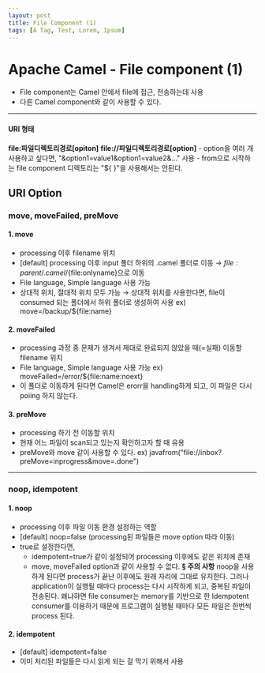 ```yaml
---
layout: post
title: File Component (1)
tags: [A Tag, Test, Lorem, Ipsum]
---
```

 Apache Camel - File component (1)
=============================
 * File component는 Camel 안에서 file에 접근, 전송하는데 사용
* 다른 Camel component와 같이 사용할 수 있다.
 ----------------------------------------------------------------
#### URI 형태
**file:파일디렉토리경로[opiton]**
**file://파일디렉토리경로[option]**
 \- option을 여러 개 사용하고 싶다면, "&option1=value1&option1=value2&..." 사용
 \- from으로 시작하는 file component 디렉토리는 "${ }"을 사용해서는 안된다.
 ## URI Option
### move, moveFailed, preMove
#### 1. move
* processing 이후 filename 위치
* [default] processing 이후 input 폴더 하위의 .camel 폴더로 이동
	→ ${file:parent}/.camel/${file:onlyname}으로 이동
* File language, Simple language 사용 가능
* 상대적 위치, 절대적 위치 모두 가능
→ 상대적 위치를 사용한다면, file이 consumed 되는 폴더에서 하위 폴더로 생성하여 사용
ex) move=/backup/${file:name}
 #### 2. moveFailed
* processing 과정 중 문제가 생겨서 제대로 완료되지 않았을 때(=실패) 이동할 filename 위치
* File language, Simple language 사용 가능
ex) moveFailed=/error/${file:name:noext}
* 이 폴더로 이동하게 된다면 Camel은 erorr을 handling하게 되고, 이 파일은 다시 poiing 하지 않는다.
 #### 3. preMove
* processing 하기 전 이동할 위치
* 현재 어느 파일이 scan되고 있는지 확인하고자 할 때 유용
* preMove와 move 같이 사용할 수 있다.
ex) javafrom("file://inbox?preMove=inprogress&move=.done")
 -----------------------------------------------------------------
### noop, idempotent
 #### 1. noop
* processing 이후 파일 이동 환경 설정하는 역할
* [default] noop=false (processing된 파일들은 move option 따라 이동)
* true로 설정한다면,
	- idempotent=true가 같이 설정되어 processing 이후에도 같은 위치에 존재
    - move, moveFailed option과 같이 사용할 수 없다.
 **§ 주의 사항**
 noop을 사용하게 된다면 process가 끝난 이후에도 원래 자리에 그대로 유지한다.
그러나 application이 실행될 때마다 process는 다시 시작하게 되고, 중복된 파일이 전송된다. 왜냐햐면
file consumer는 memory를 기반으로 한 Idempotent consumer를 이용하기 때문에 프로그램이 실행될
때마다 모든 파일은 한번씩 process 된다.
 #### 2. idempotent
* [default] idempotent=false
* 이미 처리된 파일들은 다시 읽게 되는 걸 막기 위해서 사용
